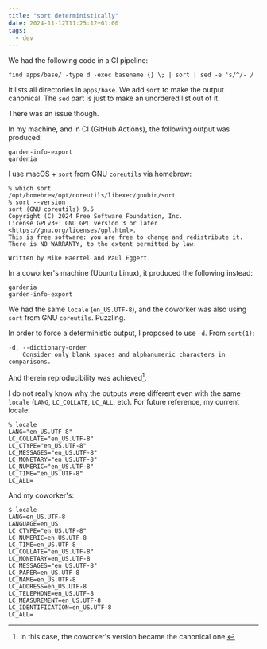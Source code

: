 ```yaml
---
title: "sort deterministically"
date: 2024-11-12T11:25:12+01:00
tags:
  - dev
---
```


We had the following code in a CI pipeline:

```shell
find apps/base/ -type d -exec basename {} \; | sort | sed -e 's/^/- /
```

It lists all directories in `apps/base`.
We add `sort` to make the output canonical.
The `sed` part is just to make an unordered list out of it.

There was an issue though.


In my machine, and in CI (GitHub Actions), the following output was produced:

```
garden-info-export
gardenia
```

I use macOS + `sort` from GNU `coreutils` via homebrew:

```shell
% which sort
/opt/homebrew/opt/coreutils/libexec/gnubin/sort
% sort --version
sort (GNU coreutils) 9.5
Copyright (C) 2024 Free Software Foundation, Inc.
License GPLv3+: GNU GPL version 3 or later <https://gnu.org/licenses/gpl.html>.
This is free software: you are free to change and redistribute it.
There is NO WARRANTY, to the extent permitted by law.

Written by Mike Haertel and Paul Eggert.
```

In a coworker's machine (Ubuntu Linux), it produced the following instead:

```shell
gardenia
garden-info-export
```

We had the same `locale` (`en_US.UTF-8`), and the coworker was also using `sort` from GNU `coreutils`. Puzzling.

In order to force a deterministic output, I proposed to use `-d`. From `sort(1)`:

```shell
-d, --dictionary-order
	Consider only blank spaces and alphanumeric characters in comparisons.
```

And therein reproducibility was achieved[^1].

I do not really know why the outputs were different even with the same `locale` (`LANG`, `LC_COLLATE`, `LC_ALL`, etc). For future reference, my current locale:

```shell
% locale
LANG="en_US.UTF-8"
LC_COLLATE="en_US.UTF-8"
LC_CTYPE="en_US.UTF-8"
LC_MESSAGES="en_US.UTF-8"
LC_MONETARY="en_US.UTF-8"
LC_NUMERIC="en_US.UTF-8"
LC_TIME="en_US.UTF-8"
LC_ALL=
```

And my coworker's:

```shell
$ locale
LANG=en_US.UTF-8
LANGUAGE=en_US
LC_CTYPE="en_US.UTF-8"
LC_NUMERIC=en_US.UTF-8
LC_TIME=en_US.UTF-8
LC_COLLATE="en_US.UTF-8"
LC_MONETARY=en_US.UTF-8
LC_MESSAGES="en_US.UTF-8"
LC_PAPER=en_US.UTF-8
LC_NAME=en_US.UTF-8
LC_ADDRESS=en_US.UTF-8
LC_TELEPHONE=en_US.UTF-8
LC_MEASUREMENT=en_US.UTF-8
LC_IDENTIFICATION=en_US.UTF-8
LC_ALL=
```

[^1]: In this case, the coworker's version became the canonical one.
